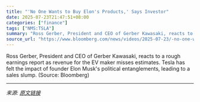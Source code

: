 ```yaml
---
title: "'No One Wants to Buy Elon's Products,' Says Investor"
date: 2025-07-23T21:47:51+08:00
categories: ["finance"]
tags: ["NMS:TSLA"]
summary: "Ross Gerber, President and CEO of Gerber Kawasaki, reacts to a rough earnings report as revenue for the EV maker misses estimates. Tesla has felt the impact of founder Elon Musk's political entangleme"
source_url: "https://www.bloomberg.com/news/videos/2025-07-23/-no-one-wants-to-buy-elon-s-products-says-investor-video"
---
```


Ross Gerber, President and CEO of Gerber Kawasaki, reacts to a rough earnings report as revenue for the EV maker misses estimates. Tesla has felt the impact of founder Elon Musk's political entanglements, leading to a sales slump. (Source: Bloomberg)

---

*来源: [原文链接](https://www.bloomberg.com/news/videos/2025-07-23/-no-one-wants-to-buy-elon-s-products-says-investor-video)*
